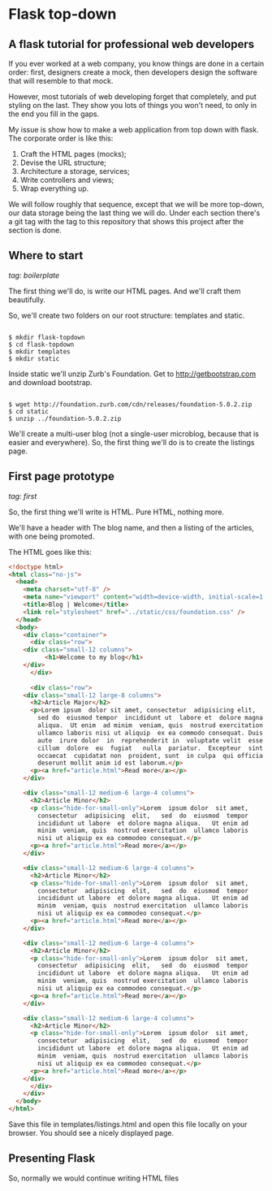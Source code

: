 Flask top-down
==============

A flask tutorial for professional web developers
------------------------------------------------

If you ever worked at a web company, you know things are done in a
certain order: first, designers create a mock, then developers design
the software that will resemble to that mock.

However, most tutorials of web developing forget that completely, and
put styling on the last. They show you lots of things you won't need,
to only in the end you fill in the gaps.

My issue is show how to make a web application from top down with
flask. The corporate order is like this:

1. Craft the HTML pages (mocks);
2. Devise the URL structure;
3. Architecture a storage, services;
4. Write controllers and views;
4. Wrap everything up.

We will follow roughly that sequence, except that we will be more
top-down, our data storage being the last thing we will do. Under each
section there's a git tag with the tag to this repository that shows
this project after the section is done.

Where to start
--------------
_tag: boilerplate_

The first thing we'll do, is write our HTML pages. And we'll craft
them beautifully. 

So, we'll create two folders on our root structure: templates and
static. 

<code>
$ mkdir flask-topdown
$ cd flask-topdown
$ mkdir templates
$ mkdir static
</code>

Inside static we'll unzip Zurb's Foundation. Get to http://getbootstrap.com
and download bootstrap. 

<code>
$ wget http://foundation.zurb.com/cdn/releases/foundation-5.0.2.zip
$ cd static
$ unzip ../foundation-5.0.2.zip
</code>

We'll create a multi-user blog (not a single-user microblog, because
that is easier and everywhere). So, the first thing we'll do is to
create the listings page. 

First page prototype
---------------------

_tag: first_

So, the first thing we'll write is HTML. Pure HTML, nothing more.

We'll have a header with The blog name, and then a listing of the
articles, with one being promoted.

The HTML goes like this:

````html
<!doctype html>
<html class="no-js">
  <head>
    <meta charset="utf-8" />
    <meta name="viewport" content="width=device-width, initial-scale=1.0" />
    <title>Blog | Welcome</title>
    <link rel="stylesheet" href="../static/css/foundation.css" />
  </head>
  <body>
    <div class="container">
      <div class="row">
	<div class="small-12 columns">
          <h1>Welcome to my blog</h1>
	</div>
      </div>
      
      <div class="row">
	<div class="small-12 large-8 columns">
	  <h2>Article Major</h2>
	  <p>Lorem ipsum  dolor sit amet, consectetur  adipisicing elit,
	    sed do  eiusmod tempor  incididunt ut  labore et  dolore magna
	    aliqua.  Ut enim  ad minim  veniam, quis  nostrud exercitation
	    ullamco laboris nisi ut aliquip  ex ea commodo consequat. Duis
	    aute  irure dolor  in  reprehenderit in  voluptate velit  esse
	    cillum  dolore  eu  fugiat   nulla  pariatur.  Excepteur  sint
	    occaecat  cupidatat non  proident, sunt  in culpa  qui officia
	    deserunt mollit anim id est laborum.</p>
	  <p><a href="article.html">Read more</a></p>
	</div>

	<div class="small-12 medium-6 large-4 columns">
	  <h2>Article Minor</h2>
	  <p class="hide-for-small-only">Lorem  ipsum dolor  sit amet,
	    consectetur  adipisicing  elit,   sed  do  eiusmod  tempor
	    incididunt ut labore  et dolore magna aliqua.   Ut enim ad
	    minim  veniam, quis  nostrud exercitation  ullamco laboris
	    nisi ut aliquip ex ea commodeo consequat.</p>
	  <p><a href="article.html">Read more</a></p>
	</div>

	<div class="small-12 medium-6 large-4 columns">
	  <h2>Article Minor</h2>
	  <p class="hide-for-small-only">Lorem  ipsum dolor  sit amet,
	    consectetur  adipisicing  elit,   sed  do  eiusmod  tempor
	    incididunt ut labore  et dolore magna aliqua.   Ut enim ad
	    minim  veniam, quis  nostrud exercitation  ullamco laboris
	    nisi ut aliquip ex ea commodeo consequat.</p>
	  <p><a href="article.html">Read more</a></p>
	</div>

	<div class="small-12 medium-6 large-4 columns">
	  <h2>Article Minor</h2>
	  <p class="hide-for-small-only">Lorem  ipsum dolor  sit amet,
	    consectetur  adipisicing  elit,   sed  do  eiusmod  tempor
	    incididunt ut labore  et dolore magna aliqua.   Ut enim ad
	    minim  veniam, quis  nostrud exercitation  ullamco laboris
	    nisi ut aliquip ex ea commodeo consequat.</p>
	  <p><a href="article.html">Read more</a></p>
	</div>

	<div class="small-12 medium-6 large-4 columns">
	  <h2>Article Minor</h2>
	  <p class="hide-for-small-only">Lorem  ipsum dolor  sit amet,
	    consectetur  adipisicing  elit,   sed  do  eiusmod  tempor
	    incididunt ut labore  et dolore magna aliqua.   Ut enim ad
	    minim  veniam, quis  nostrud exercitation  ullamco laboris
	    nisi ut aliquip ex ea commodeo consequat.</p>
	  <p><a href="article.html">Read more</a></p>
	</div>
      </div>
    </div>
  </body>
</html>

````

Save this file in templates/listings.html and open this file locally
on your browser. You should see a nicely displayed page.

Presenting Flask
-----------------

So, normally we would continue writing HTML files